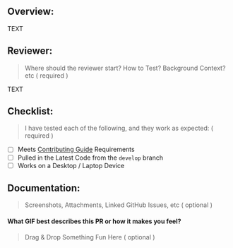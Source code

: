 Overview:
---

TEXT

Reviewer:
---

> Where should the reviewer start? How to Test? Background Context? etc ( required )

TEXT

Checklist:
---

> I have tested each of the following, and they work as expected: ( required )

- [ ] Meets [Contributing Guide](https://github.com/manifestinteractive/website/blob/develop/.github/CONTRIBUTING.md) Requirements
- [ ] Pulled in the Latest Code from the `develop` branch
- [ ] Works on a Desktop / Laptop Device

Documentation:
---

> Screenshots, Attachments, Linked GitHub Issues, etc ( optional )



#### What GIF best describes this PR or how it makes you feel?

> Drag & Drop Something Fun Here ( optional )
